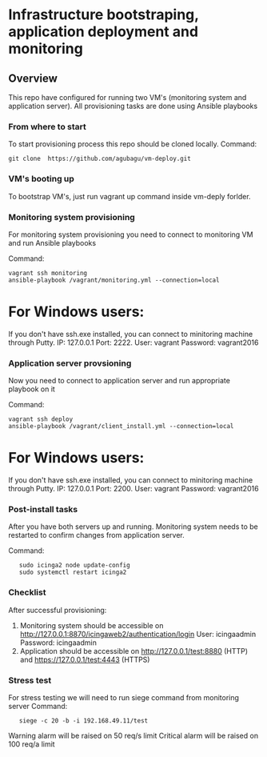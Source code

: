 # **Infrastructure bootstraping, application deployment and monitoring**

## Overview

This repo have configured for running two VM's (monitoring system and application server). All provisioning tasks are done using Ansible playbooks 

### From where to start

To start provisioning process this repo should be cloned locally.
Command:
```
git clone  https://github.com/agubagu/vm-deploy.git
```

### VM's booting up

To bootstrap VM's, just run vagrant up command inside vm-deply forlder.

### Monitoring system provisioning

For monitoring system provisioning you need to connect to monitoring VM and run Ansible playbooks

Command:
```
vagrant ssh monitoring
ansible-playbook /vagrant/monitoring.yml --connection=local
```
# For Windows users: 
If you don't have ssh.exe installed, you can connect to minitoring machine through Putty.
IP: 127.0.0.1 Port: 2222. User: vagrant Password: vagrant2016

### Application server provsioning

Now you need to connect to application server and run appropriate playbook on it

Command:
```
vagrant ssh deploy
ansible-playbook /vagrant/client_install.yml --connection=local
```
# For Windows users: 
If you don't have ssh.exe installed, you can connect to minitoring machine through Putty.
IP: 127.0.0.1 Port: 2200. User: vagrant Password: vagrant2016

### Post-install tasks

After you have both servers up and running. Monitoring system needs to be restarted to confirm changes from application server.

Command:
```
   sudo icinga2 node update-config
   sudo systemctl restart icinga2
```

### Checklist

After successful provisioning:

 1. Monitoring system should be accessible on http://127.0.0.1:8870/icingaweb2/authentication/login
	User: icingaadmin Password: icingaadmin
 2. Application should be accessible on http://127.0.0.1/test:8880 (HTTP) and https://127.0.0.1/test:4443 (HTTPS)
 
### Stress test
For stress testing we will need to run siege command from monitoring server
Command:
```
   siege -c 20 -b -i 192.168.49.11/test
```
Warning alarm will be raised on 50 req/s limit
Critical alarm  will be raised on 100 req/a limit



 
 
 

